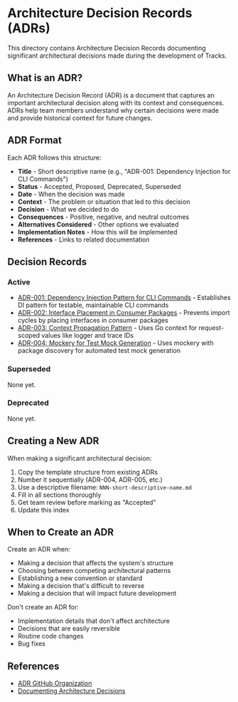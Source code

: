 # Architecture Decision Records (ADRs)

This directory contains Architecture Decision Records documenting significant architectural decisions made during the development of Tracks.

## What is an ADR?

An Architecture Decision Record (ADR) is a document that captures an important architectural decision along with its context and consequences. ADRs help team members understand why certain decisions were made and provide historical context for future changes.

## ADR Format

Each ADR follows this structure:

- **Title** - Short descriptive name (e.g., "ADR-001: Dependency Injection for CLI Commands")
- **Status** - Accepted, Proposed, Deprecated, Superseded
- **Date** - When the decision was made
- **Context** - The problem or situation that led to this decision
- **Decision** - What we decided to do
- **Consequences** - Positive, negative, and neutral outcomes
- **Alternatives Considered** - Other options we evaluated
- **Implementation Notes** - How this will be implemented
- **References** - Links to related documentation

## Decision Records

### Active

- [ADR-001: Dependency Injection Pattern for CLI Commands](./001-dependency-injection-for-cli-commands.md) - Establishes DI pattern for testable, maintainable CLI commands
- [ADR-002: Interface Placement in Consumer Packages](./002-interface-placement-consumer-packages.md) - Prevents import cycles by placing interfaces in consumer packages
- [ADR-003: Context Propagation Pattern](./003-context-propagation-pattern.md) - Uses Go context for request-scoped values like logger and trace IDs
- [ADR-004: Mockery for Test Mock Generation](./004-mockery-for-test-mock-generation.md) - Uses mockery with package discovery for automated test mock generation

### Superseded

None yet.

### Deprecated

None yet.

## Creating a New ADR

When making a significant architectural decision:

1. Copy the template structure from existing ADRs
2. Number it sequentially (ADR-004, ADR-005, etc.)
3. Use a descriptive filename: `NNN-short-descriptive-name.md`
4. Fill in all sections thoroughly
5. Get team review before marking as "Accepted"
6. Update this index

## When to Create an ADR

Create an ADR when:

- Making a decision that affects the system's structure
- Choosing between competing architectural patterns
- Establishing a new convention or standard
- Making a decision that's difficult to reverse
- Making a decision that will impact future development

Don't create an ADR for:

- Implementation details that don't affect architecture
- Decisions that are easily reversible
- Routine code changes
- Bug fixes

## References

- [ADR GitHub Organization](https://adr.github.io/)
- [Documenting Architecture Decisions](https://cognitect.com/blog/2011/11/15/documenting-architecture-decisions)
